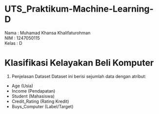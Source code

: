 # UTS_Praktikum-Machine-Learning-D
Nama  : Muhamad Khansa Khalifaturohman  
NIM   : 1247050115  
Kelas : D  

# Klasifikasi Kelayakan Beli Komputer  
1. Penjelasan Dataset
Dataset ini berisi sejumlah data dengan atribut:
- Age (Usia)
- Income (Pendapatan)
- Student (Mahasiswa)
- Credit_Rating (Rating Kredit)
- Buys_Computer (Label/Target)
